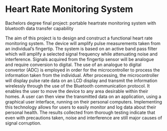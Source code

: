 # Heart Rate Monitoring System
Bachelors degree final project: portable heartrate monitoring system with bluetooth data transfer capability

The aim of this project is to design and construct a functional heart rate monitoring system. The device will amplify pulse measurements taken from an individual’s fingertip. The system is based on an active band pass filter which will amplify a selected signal frequency while attenuating noise and interference. Signals acquired from the fingertip sensor will be analogue and require conversion to digital. The use of an analogue to digital convertor (ADC) is employed in order for the microcontroller to process the information taken from the individual. After processing, the microcontroller will display pulse rate data on an LCD display and transmit the information wirelessly through the use of the Bluetooth communication protocol. It enables the user to move the device to any area desirable within their homes. A user can then view the transmitted data on an application, using a graphical user interface, running on their personal computers. Implementing this technology allows for users to easily monitor and log data about their personal health. The results collected from thorough testing indicate that even with precautions taken, noise and interference are still major causes of signal corruption.
